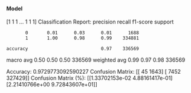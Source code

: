 #### Model
[1 1 1 ... 1 1 1]
Classification Report:
              precision    recall  f1-score   support

           0       0.01      0.03      0.01      1688
           1       1.00      0.98      0.99    334881

    accuracy                           0.97    336569
   macro avg       0.50      0.50      0.50    336569
weighted avg       0.99      0.97      0.98    336569

Accuracy: 0.9729773092590227
Confusion Matrix:
[[    45   1643]
 [  7452 327429]]
Confusion Matrix (%):
[[1.33702153e-02 4.88161417e-01]
 [2.21410766e+00 9.72843607e+01]]
